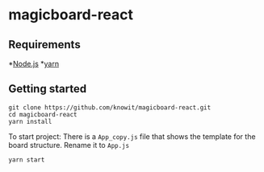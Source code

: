 # magicboard-react

## Requirements
*[Node.js](https://nodejs.org/en/)
*[yarn](https://yarnpkg.com/lang/en/docs/install/)

## Getting started
```
git clone https://github.com/knowit/magicboard-react.git
cd magicboard-react
yarn install
```

To start project:
There is a `App_copy.js` file that shows the template for the board structure. Rename it to `App.js`
```
yarn start
```
